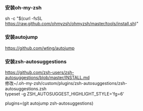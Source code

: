 ### 安装oh-my-zsh
sh -c "$(curl -fsSL https://raw.github.com/ohmyzsh/ohmyzsh/master/tools/install.sh)"
    
### 安装autojump
https://github.com/wting/autojump

### 安装zsh-autosuggestions
https://github.com/zsh-users/zsh-autosuggestions/blob/master/INSTALL.md  
修改~/.oh-my-zsh/custom/plugins/zsh-autosuggestions/zsh-autosuggestions.zsh  
typeset -g ZSH_AUTOSUGGEST_HIGHLIGHT_STYLE='fg=6'

plugins=(git autojump zsh-autosuggestions)

